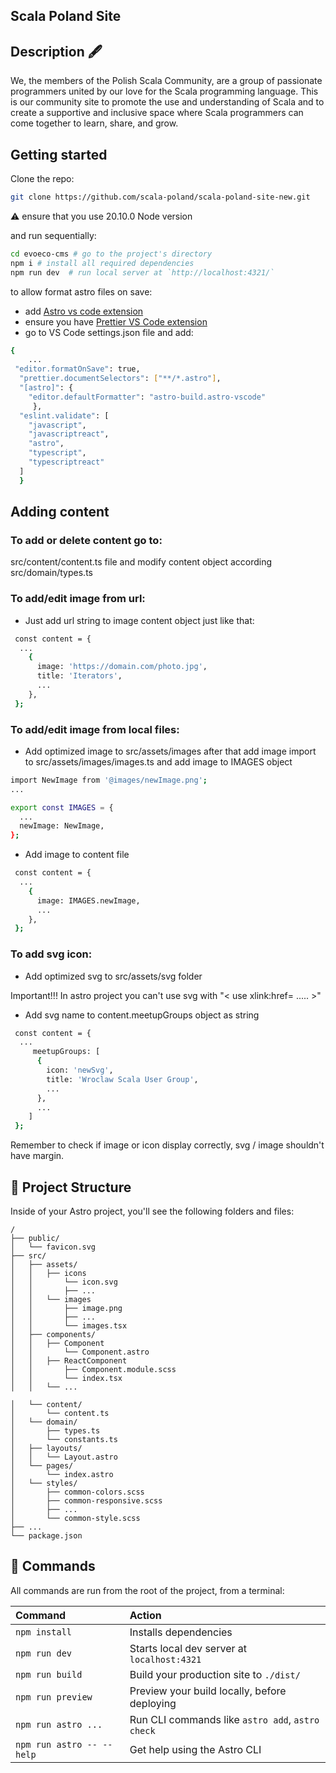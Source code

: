 ## Scala Poland Site
 
## Description 🖋

We, the members of the Polish Scala Community, are a group of passionate programmers united by our love for the Scala programming language. This is our community site to promote the use and understanding of Scala and to create a supportive and inclusive space where Scala programmers can come together to learn, share, and grow.


## Getting started

Clone the repo:

```bash
git clone https://github.com/scala-poland/scala-poland-site-new.git
```
 ⚠️ ensure that you use 20.10.0 Node version

and run sequentially:

```bash
cd evoeco-cms # go to the project's directory
npm i # install all required dependencies
npm run dev  # run local server at `http://localhost:4321/`
```

to allow format astro files on save:

- add [Astro vs code extension](https://marketplace.visualstudio.com/items?itemName=astro-build.astro-vscode)
- ensure you have [Prettier VS Code extension](https://marketplace.visualstudio.com/items?itemName=esbenp.prettier-vscode)
- go to VS Code settings.json file and add:

```bash
{
    ...
 "editor.formatOnSave": true,
  "prettier.documentSelectors": ["**/*.astro"],
  "[astro]": {
    "editor.defaultFormatter": "astro-build.astro-vscode"
     },
  "eslint.validate": [
    "javascript",
    "javascriptreact",
    "astro",
    "typescript",
    "typescriptreact"
  ]
  }
```

## Adding content

### To add or delete content go to:

src/content/content.ts file and modify content object according src/domain/types.ts

### To add/edit image from url:
 - Just add url string to image content object just like that:

```bash
 const content = {
  ...
    {
      image: 'https://domain.com/photo.jpg',
      title: 'Iterators',
      ...
    },
 };
```
### To add/edit image from local files:

- Add optimized image to src/assets/images after that add image import to src/assets/images/images.ts and add image to IMAGES object

```bash
import NewImage from '@images/newImage.png';
...

export const IMAGES = {
  ...
  newImage: NewImage,
};
 ```
- Add image to content file

```bash
 const content = {
  ...
    {
      image: IMAGES.newImage,
      ...
    },
 };
```

### To add svg icon:

- Add optimized svg to src/assets/svg folder

Important!!! In astro project you can't use svg with "< use xlink:href= ..... >" 

- Add svg name to content.meetupGroups object as string

```bash
 const content = {
  ...
     meetupGroups: [
      {
        icon: 'newSvg',
        title: 'Wroclaw Scala User Group',
        ...
      },
      ...
    ]
 };
```

Remember to check if image or icon display correctly, svg / image shouldn't have margin.



## 🚀 Project Structure

Inside of your Astro project, you'll see the following folders and files:

```text
/
├── public/
│   └── favicon.svg
├── src/
│   ├── assets/
│   │   ├── icons
│   │       └── icon.svg
│   │       ├── ...
│   │   └── images
│   │       ├── image.png
│   │       ├── ...
│   │       └── images.tsx
│   ├── components/
│   │   ├── Component
│   │       └── Component.astro
│   │   ├── ReactComponent
│   │       ├── Component.module.scss
│   │       └── index.tsx
│   │   └── ...

│   └── content/
│       └── content.ts
│   └── domain/
│       ├── types.ts
│       └── constants.ts
│   ├── layouts/
│   │   └── Layout.astro
│   └── pages/
│       └── index.astro
│   └── styles/
│       ├── common-colors.scss
│       ├── common-responsive.scss
│       ├── ...
│       └── common-style.scss
├── ...
└── package.json
```

## 🧞 Commands

All commands are run from the root of the project, from a terminal:

| Command                   | Action                                           |
| :------------------------ | :----------------------------------------------- |
| `npm install`             | Installs dependencies                            |
| `npm run dev`             | Starts local dev server at `localhost:4321`      |
| `npm run build`           | Build your production site to `./dist/`          |
| `npm run preview`         | Preview your build locally, before deploying     |
| `npm run astro ...`       | Run CLI commands like `astro add`, `astro check` |
| `npm run astro -- --help` | Get help using the Astro CLI                     |

